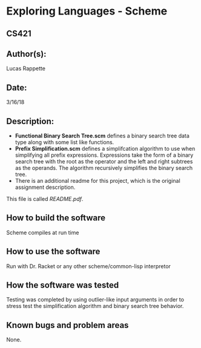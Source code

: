 #  Exploring Languages - Scheme
## CS421

## Author(s):

Lucas Rappette

## Date:

3/16/18


## Description:

- __Functional Binary Search Tree.scm__ defines a binary search tree data type along with some list like functions.
- __Prefix Simplification.scm__ defines a simplifcation algorithm to use when simplifying all prefix expressions. Expressions take the form of a binary search tree with the root as the operator and the left and right subtrees as the operands. The algorithm recursively simplifies the binary search tree.
- There is an additional readme for this project, which is the original assignment description.

This file is called _README.pdf_.

## How to build the software

Scheme compiles at run time


## How to use the software

Run with Dr. Racket or any other scheme/common-lisp interpretor


## How the software was tested

Testing was completed by using outlier-like input arguments in order to stress
test the simplification algorithm and binary search tree behavior.


## Known bugs and problem areas

None.